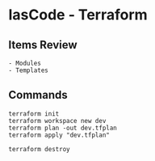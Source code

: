 # IasCode - Terraform

## Items Review

    - Modules
    - Templates

## Commands

```
terraform init
terraform workspace new dev
terraform plan -out dev.tfplan
terraform apply "dev.tfplan"

terraform destroy
```